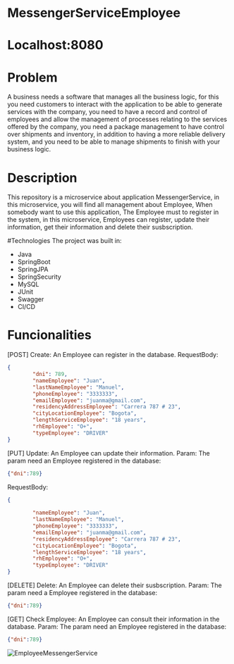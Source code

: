 # MessengerServiceEmployee

# Localhost:8080

# Problem

A business needs a software that manages all the business logic, for this you need customers to interact with the application to be able to generate services with the company, you need to have a record and control of employees and allow the management of processes relating to the services offered by the company, you need a package management to have control over shipments and inventory, in addition to having a more reliable delivery system, and you need to be able to manage shipments to finish with your business logic.

# Description

This repository is a microservice about application MessengerService, in this microservice, you will find all management about Employee, When somebody want to use this
application, The Employee must to register in the system, in this microservice, Employees can register, update their information, get their information and delete their 
susbscription.

#Technologies
The project was built in: 

- Java
- SpringBoot
- SpringJPA
- SpringSecurity
- MySQL
- JUnit
- Swagger
- CI/CD

# Funcionalities
[POST] Create: An Employee can register in the database.
RequestBody:
```JSON
{
        "dni": 789,
        "nameEmployee": "Juan",
        "lastNameEmployee": "Manuel",
        "phoneEmployee": "3333333",
        "emailEmployee": "juanma@gmail.com",
        "residencyAddressEmployee": "Carrera 787 # 23",
        "cityLocationEmployee": "Bogota",
        "lengthServiceEmployee": "18 years",
        "rhEmployee": "O+",
        "typeEmployee": "DRIVER"
}
```

[PUT] Update: An Employee can update their information.
Param: The param need an Employee registered in the database: 
```JSON
{"dni":789}
```
RequestBody:
```JSON
{
      
        "nameEmployee": "Juan",
        "lastNameEmployee": "Manuel",
        "phoneEmployee": "3333333",
        "emailEmployee": "juanma@gmail.com",
        "residencyAddressEmployee": "Carrera 787 # 23",
        "cityLocationEmployee": "Bogota",
        "lengthServiceEmployee": "18 years",
        "rhEmployee": "O+",
        "typeEmployee": "DRIVER"
}
```

[DELETE] Delete: An Employee can delete their susbscription.
Param: The param need a Employee registered in the database: 
```JSON
{"dni":789}
```

[GET] Check Employee: An Employee can consult their information in the database.
Param: The param need an Employee registered in the database: 
```JSON
{"dni":789}
```

![EmployeeMessengerService](https://user-images.githubusercontent.com/119947948/236727112-819d203c-4683-4d4f-854a-c45f60910ab4.jpg)

